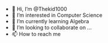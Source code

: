 - 👋 Hi, I’m @Thekid1000
- 👀 I’m interested in Computer Science 
- 🌱 I’m currently learning Algebra
- 💞️ I’m looking to collaborate on ...
- 📫 How to reach me 


<!---
Thekid1000/Thekid1000 is a ✨ special ✨ repository because its `README.md` (this file) appears on your GitHub profile.
You can click the Preview link to take a look at your changes.
--->
